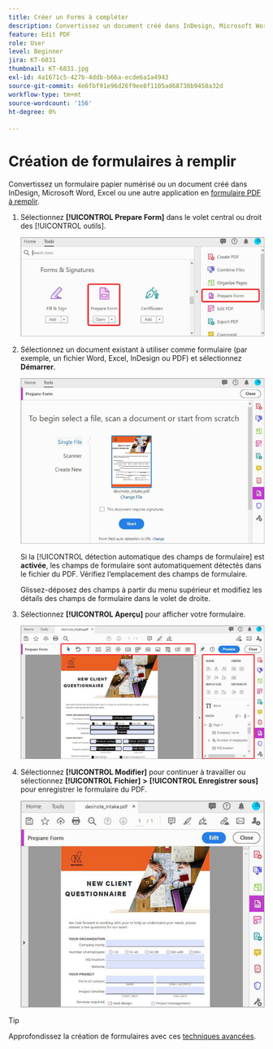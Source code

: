 ```yaml
---
title: Créer un Forms à compléter
description: Convertissez un document créé dans InDesign, Microsoft Word ou Excel en formulaire de PDF à remplir
feature: Edit PDF
role: User
level: Beginner
jira: KT-6831
thumbnail: KT-6831.jpg
exl-id: 4a1671c5-427b-4ddb-b66a-ecde6a1a4943
source-git-commit: 4e6fbf91e96d26f9ee8f1105ad68738b9450a32d
workflow-type: tm+mt
source-wordcount: '156'
ht-degree: 0%

---
```


# Création de formulaires à remplir

Convertissez un formulaire papier numérisé ou un document créé dans InDesign, Microsoft Word, Excel ou une autre application en [formulaire PDF à remplir](https://www.adobe.com/fr/acrobat/online/sign-pdf.html).

1. Sélectionnez **[!UICONTROL Prepare Form]** dans le volet central ou droit des [!UICONTROL outils].

   ![Étape de formulaire 1](../assets/Form_1.png)

1. Sélectionnez un document existant à utiliser comme formulaire (par exemple, un fichier Word, Excel, InDesign ou PDF) et sélectionnez **Démarrer**.

   ![Étape de formulaire 2](../assets/Form_2.png)

   Si la [!UICONTROL détection automatique des champs de formulaire] est **activée**, les champs de formulaire sont automatiquement détectés dans le fichier du PDF. Vérifiez l’emplacement des champs de formulaire.

   Glissez-déposez des champs à partir du menu supérieur et modifiez les détails des champs de formulaire dans le volet de droite.

1. Sélectionnez **[!UICONTROL Aperçu]** pour afficher votre formulaire.

   ![Étape de formulaire 3](../assets/Form_3.png)

1. Sélectionnez **[!UICONTROL Modifier]** pour continuer à travailler ou sélectionnez **[!UICONTROL Fichier]** **>** **[!UICONTROL Enregistrer sous]** pour enregistrer le formulaire du PDF.

   ![Étape de formulaire 4](../assets/Form_4.png)

>[!TIP]
>
>Approfondissez la création de formulaires avec ces [techniques avancées](../advanced-tasks/advancedforms.md).